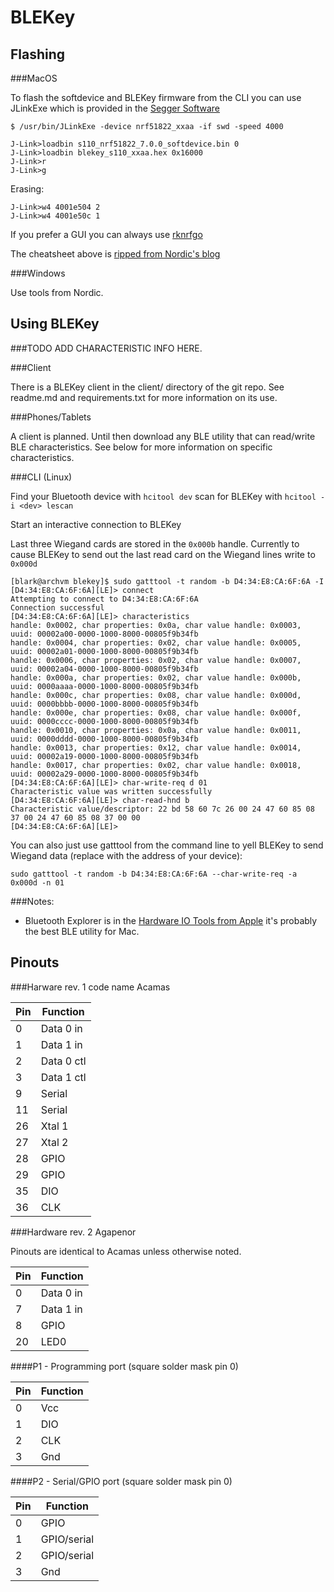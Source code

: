 BLEKey
======


Flashing
--------

###MacOS

To flash the softdevice and BLEKey firmware from the CLI you can use JLinkExe which is provided in the [Segger Software](https://www.segger.com/jlink-software.html)

```
$ /usr/bin/JLinkExe -device nrf51822_xxaa -if swd -speed 4000

J-Link>loadbin s110_nrf51822_7.0.0_softdevice.bin 0
J-Link>loadbin blekey_s110_xxaa.hex 0x16000
J-Link>r
J-Link>g
```

Erasing:
```
J-Link>w4 4001e504 2
J-Link>w4 4001e50c 1
```

If you prefer a GUI you can always use [rknrfgo](http://sourceforge.net/projects/rknrfgo/)

The cheatsheet above is [ripped from Nordic's blog](https://devzone.nordicsemi.com/blogs/22/getting-started-with-nrf51-development-on-mac-os-x/)

###Windows

Use tools from Nordic. 

Using BLEKey
------------

###TODO ADD CHARACTERISTIC INFO HERE.

###Client

There is a BLEKey client in the client/ directory of the git repo. See readme.md and requirements.txt for more information on its use.

###Phones/Tablets

A client is planned. Until then download any BLE utility that can read/write BLE characteristics. See below for more information on specific characteristics.

###CLI (Linux)

Find your Bluetooth device with `hcitool dev` scan for BLEKey with `hcitool -i <dev> lescan`

Start an interactive connection to BLEKey

Last three Wiegand cards are stored in the `0x000b` handle. Currently to cause BLEKey to send out the last read card on the Wiegand lines write to `0x000d`

```
[blark@archvm blekey]$ sudo gatttool -t random -b D4:34:E8:CA:6F:6A -I
[D4:34:E8:CA:6F:6A][LE]> connect
Attempting to connect to D4:34:E8:CA:6F:6A
Connection successful
[D4:34:E8:CA:6F:6A][LE]> characteristics
handle: 0x0002, char properties: 0x0a, char value handle: 0x0003, uuid: 00002a00-0000-1000-8000-00805f9b34fb
handle: 0x0004, char properties: 0x02, char value handle: 0x0005, uuid: 00002a01-0000-1000-8000-00805f9b34fb
handle: 0x0006, char properties: 0x02, char value handle: 0x0007, uuid: 00002a04-0000-1000-8000-00805f9b34fb
handle: 0x000a, char properties: 0x02, char value handle: 0x000b, uuid: 0000aaaa-0000-1000-8000-00805f9b34fb
handle: 0x000c, char properties: 0x08, char value handle: 0x000d, uuid: 0000bbbb-0000-1000-8000-00805f9b34fb
handle: 0x000e, char properties: 0x08, char value handle: 0x000f, uuid: 0000cccc-0000-1000-8000-00805f9b34fb
handle: 0x0010, char properties: 0x0a, char value handle: 0x0011, uuid: 0000dddd-0000-1000-8000-00805f9b34fb
handle: 0x0013, char properties: 0x12, char value handle: 0x0014, uuid: 00002a19-0000-1000-8000-00805f9b34fb
handle: 0x0017, char properties: 0x02, char value handle: 0x0018, uuid: 00002a29-0000-1000-8000-00805f9b34fb
[D4:34:E8:CA:6F:6A][LE]> char-write-req d 01
Characteristic value was written successfully
[D4:34:E8:CA:6F:6A][LE]> char-read-hnd b
Characteristic value/descriptor: 22 bd 58 60 7c 26 00 24 47 60 85 08 37 00 24 47 60 85 08 37 00 00 
[D4:34:E8:CA:6F:6A][LE]>
```

You can also just use gatttool from the command line to yell BLEKey to send Wiegand data (replace with the address of your device):
```
sudo gatttool -t random -b D4:34:E8:CA:6F:6A --char-write-req -a 0x000d -n 01
```

###Notes:

* Bluetooth Explorer is in the [Hardware IO Tools from Apple](http://adcdownload.apple.com/Developer_Tools/Hardware_IO_Tools_for_Xcode_6.3/HardwareIOTools_Xcode_6.3.dmg) it's probably the best BLE utility for Mac.

Pinouts
-------

###Harware rev. 1 code name Acamas

| Pin	| Function 		|
| ------|---------------|
| 0     | Data 0 in 	|
| 1		| Data 1 in		|
| 2     | Data 0 ctl	|
| 3		| Data 1 ctl	|
| 9		| Serial		|
| 11	| Serial		|
| 26	| Xtal 1		|
| 27	| Xtal 2		|
| 28	| GPIO			|
| 29	| GPIO			|
| 35	| DIO			|
| 36	| CLK			|

###Hardware rev. 2 Agapenor

Pinouts are identical to Acamas unless otherwise noted.

| Pin	| Function 		|
| ------|---------------|
| 0     | Data 0 in 	|
| 7		| Data 1 in		|
| 8		| GPIO			|
| 20	| LED0			|

####P1 - Programming port (square solder mask pin 0)

| Pin	| Function 		|
| ------|---------------|
| 0     | Vcc		 	|
| 1		| DIO			|
| 2		| CLK			|
| 3     | Gnd			|

####P2 - Serial/GPIO port (square solder mask pin 0)

| Pin	| Function 		|
| ------|---------------|
| 0     | GPIO		 	|
| 1		| GPIO/serial	|
| 2		| GPIO/serial	|
| 3     | Gnd			|
